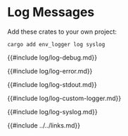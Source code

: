 # Log Messages

Add these crates to your own project:

```
cargo add env_logger log syslog
```

{{#include log/log-debug.md}}

{{#include log/log-error.md}}

{{#include log/log-stdout.md}}

{{#include log/log-custom-logger.md}}

{{#include log/log-syslog.md}}

{{#include ../../links.md}}
